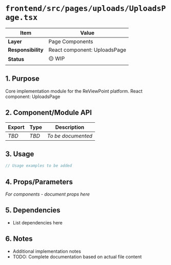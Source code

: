 # `frontend/src/pages/uploads/UploadsPage.tsx`

| Item               | Value                                                              |
| ------------------ | ------------------------------------------------------------------ |
| **Layer**          | Page Components                                                           |
| **Responsibility** | React component: UploadsPage                                                   |
| **Status**         | 🟡 WIP                                                            |

## 1. Purpose

Core implementation module for the ReViewPoint platform. React component: UploadsPage

## 2. Component/Module API

| Export       | Type     | Description            |
| ------------ | -------- | ---------------------- |
| *TBD*        | *TBD*    | *To be documented*     |

## 3. Usage

```typescript
// Usage examples to be added
```

## 4. Props/Parameters

*For components - document props here*

## 5. Dependencies

- List dependencies here

## 6. Notes

- Additional implementation notes
- TODO: Complete documentation based on actual file content
